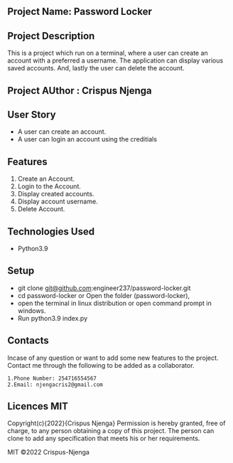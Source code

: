 ## Project Name: Password Locker
## Project Description
This is a project which run on a terminal, where a user can create an account with a preferred a username. The application can display various saved accounts. And, lastly the user can delete the account.
## Project AUthor : Crispus Njenga
## User Story
* A user can create an account.
* A user can login an account using the creditials
## Features
1. Create an Account.
2. Login to the Account.
3. Display created accounts.
4. Display account username.
5. Delete Account.
## Technologies Used
* Python3.9
## Setup
* git clone git@github.com:engineer237/password-locker.git
* cd password-locker or Open the folder (password-locker), 
* open the terminal in linux distribution or open command prompt in windows.
* Run python3.9 index.py
## Contacts
Incase of any question or want to add some new features to the project. Contact me through the following to be added as a collaborator.

    1.Phone Number: 254716554567
    2.Email: njengacris2@gmail.com
## Licences MIT
Copyright(c){2022}{Crispus Njenga} Permission is hereby granted, free of charge, to any person obtaining a copy of this project. The person can clone to add any specification that meets his or her requirements.

MIT ©2022 Crispus-Njenga